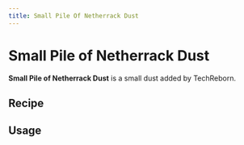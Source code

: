 ```yaml
---
title: Small Pile Of Netherrack Dust
---
```


<ItemImage file="small_pile_of_netherrack_dust" alt="Small Pile Of Netherrack Dust" size="200" />

# Small Pile of Netherrack Dust

**Small Pile of Netherrack Dust** is a small dust added by TechReborn.

## Recipe

<CraftingTable recipe="input air air air input air techreborn:netherrack_dust air input air air air output techreborn:small_pile_of_netherrack_dust,4"/>

## Usage

<CraftingTable recipe="input techreborn:small_pile_of_netherrack_dust techreborn:small_pile_of_netherrack_dust air input techreborn:small_pile_of_netherrack_dust techreborn:small_pile_of_netherrack_dust air input air air air output techreborn:netherrack_dust"/>